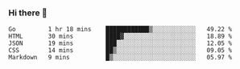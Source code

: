 ### Hi there 👋

<!--
**KLXLjun/KLXLjun** is a ✨ _special_ ✨ repository because its `README.md` (this file) appears on your GitHub profile.

Here are some ideas to get you started:

- 🔭 I’m currently working on ...
- 🌱 I’m currently learning ...
- 👯 I’m looking to collaborate on ...
- 🤔 I’m looking for help with ...
- 💬 Ask me about ...
- 📫 How to reach me: ...
- 😄 Pronouns: ...
- ⚡ Fun fact: ...
-->

<!--START_SECTION:waka-->
```text
Go         1 hr 18 mins    ████████████▒░░░░░░░░░░░░   49.22 % 
HTML       30 mins         ████▓░░░░░░░░░░░░░░░░░░░░   18.89 % 
JSON       19 mins         ███░░░░░░░░░░░░░░░░░░░░░░   12.05 % 
CSS        14 mins         ██▒░░░░░░░░░░░░░░░░░░░░░░   09.05 % 
Markdown   9 mins          █▒░░░░░░░░░░░░░░░░░░░░░░░   05.97 % 
```
<!--END_SECTION:waka-->
